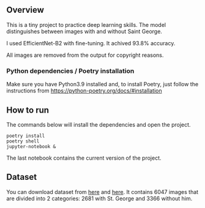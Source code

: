 ## Overview

This is a tiny project to practice deep learning skills. The model distinguishes between images with and without Saint George.

I used EfficientNet-B2 with fine-tuning. It achived 93.8% accuracy.

All images are removed from the output for copyright reasons. 

### Python dependencies / Poetry installation
Make sure you have Python3.9 installed and, to install Poetry, just follow the instructions from https://python-poetry.org/docs/#installation

## How to run
The commands below will install the dependencies and open the project.

```
poetry install
poetry shell
jupyter-notebook &
```

The last notebook contains the current version of the project.
## Dataset
You can download dataset from [here](data/geogres.csv) and [here](data/non_georges.csv). It contains 6047 images that are divided into 2 categories: 2681 with St. George and 3366 without him. 

